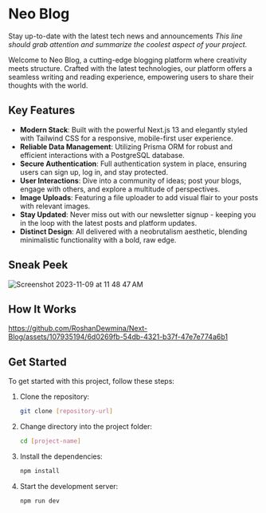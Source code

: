 # Neo Blog

Stay up-to-date with the latest tech news and announcements
_This line should grab attention and summarize the coolest aspect of your project._

Welcome to Neo Blog, a cutting-edge blogging platform where creativity meets structure. Crafted with the latest technologies, our platform offers a seamless writing and reading experience, empowering users to share their thoughts with the world.

## Key Features

- **Modern Stack**: Built with the powerful Next.js 13 and elegantly styled with Tailwind CSS for a responsive, mobile-first user experience.
- **Reliable Data Management**: Utilizing Prisma ORM for robust and efficient interactions with a PostgreSQL database.
- **Secure Authentication**: Full authentication system in place, ensuring users can sign up, log in, and stay protected.
- **User Interactions**: Dive into a community of ideas; post your blogs, engage with others, and explore a multitude of perspectives.
- **Image Uploads**: Featuring a file uploader to add visual flair to your posts with relevant images.
- **Stay Updated**: Never miss out with our newsletter signup - keeping you in the loop with the latest posts and platform updates.
- **Distinct Design**: All delivered with a neobrutalism aesthetic, blending minimalistic functionality with a bold, raw edge.

## Sneak Peek
![Screenshot 2023-11-09 at 11 48 47 AM](https://github.com/RoshanDewmina/Next-Blog/assets/107935194/aedafe87-cba0-45a5-87a3-1a53a52036e9)


## How It Works
https://github.com/RoshanDewmina/Next-Blog/assets/107935194/6d0269fb-54db-4321-b37f-47e7e774a6b1



## Get Started
To get started with this project, follow these steps:

1. Clone the repository:
   ```sh
   git clone [repository-url]
   ```
2. Change directory into the project folder:
   ```sh
   cd [project-name]
   ```
3. Install the dependencies:
   ```sh
   npm install
   ```
4. Start the development server:
   ```sh
   npm run dev



